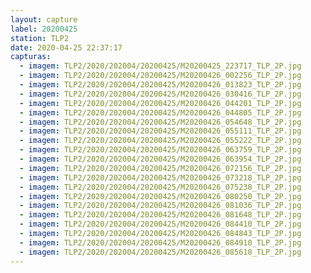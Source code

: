 ```yaml
---
layout: capture
label: 20200425
station: TLP2
date: 2020-04-25 22:37:17
capturas:
  - imagem: TLP2/2020/202004/20200425/M20200425_223717_TLP_2P.jpg
  - imagem: TLP2/2020/202004/20200425/M20200426_002256_TLP_2P.jpg
  - imagem: TLP2/2020/202004/20200425/M20200426_013823_TLP_2P.jpg
  - imagem: TLP2/2020/202004/20200425/M20200426_030416_TLP_2P.jpg
  - imagem: TLP2/2020/202004/20200425/M20200426_044201_TLP_2P.jpg
  - imagem: TLP2/2020/202004/20200425/M20200426_044805_TLP_2P.jpg
  - imagem: TLP2/2020/202004/20200425/M20200426_054648_TLP_2P.jpg
  - imagem: TLP2/2020/202004/20200425/M20200426_055111_TLP_2P.jpg
  - imagem: TLP2/2020/202004/20200425/M20200426_055222_TLP_2P.jpg
  - imagem: TLP2/2020/202004/20200425/M20200426_063759_TLP_2P.jpg
  - imagem: TLP2/2020/202004/20200425/M20200426_063954_TLP_2P.jpg
  - imagem: TLP2/2020/202004/20200425/M20200426_072156_TLP_2P.jpg
  - imagem: TLP2/2020/202004/20200425/M20200426_073218_TLP_2P.jpg
  - imagem: TLP2/2020/202004/20200425/M20200426_075238_TLP_2P.jpg
  - imagem: TLP2/2020/202004/20200425/M20200426_080250_TLP_2P.jpg
  - imagem: TLP2/2020/202004/20200425/M20200426_081036_TLP_2P.jpg
  - imagem: TLP2/2020/202004/20200425/M20200426_081648_TLP_2P.jpg
  - imagem: TLP2/2020/202004/20200425/M20200426_084410_TLP_2P.jpg
  - imagem: TLP2/2020/202004/20200425/M20200426_084843_TLP_2P.jpg
  - imagem: TLP2/2020/202004/20200425/M20200426_084910_TLP_2P.jpg
  - imagem: TLP2/2020/202004/20200425/M20200426_085618_TLP_2P.jpg
---
```

